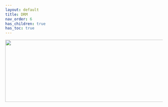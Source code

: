 ```yaml
---
layout: default
title: DRM
nav_order: 6
has_children: true
has_toc: true
---
```


<p align="center">
  <img width="650" height="200" src="../../../assets/Header-DRM.png">
</p>
